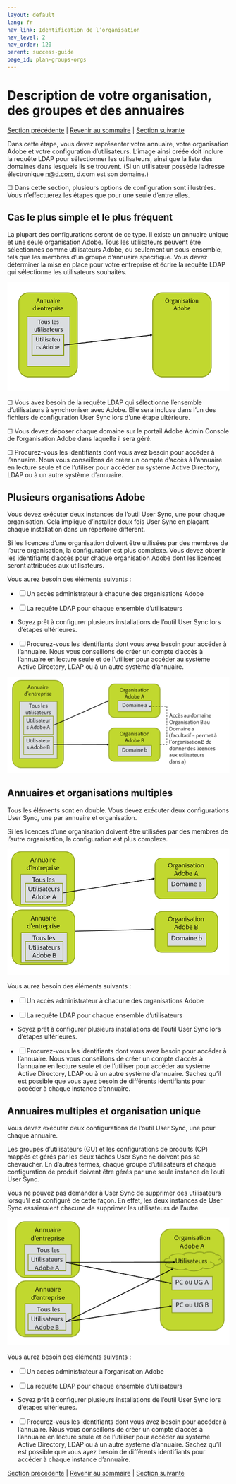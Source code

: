 ```yaml
---
layout: default
lang: fr
nav_link: Identification de l’organisation
nav_level: 2
nav_order: 120
parent: success-guide
page_id: plan-groups-orgs
---
```


# Description de votre organisation, des groupes et des annuaires

[Section précédente](before_you_start.md) \| [Revenir au sommaire](index.md) \| [Section suivante](layout_products.md)

Dans cette étape, vous devez représenter votre annuaire, votre organisation Adobe et votre configuration d’utilisateurs. L’image ainsi créée doit inclure la requête LDAP pour sélectionner les utilisateurs, ainsi que la liste des domaines dans lesquels ils se trouvent. (Si un utilisateur possède l’adresse électronique n@d.com, d.com est son domaine.)

&#9744; Dans cette section, plusieurs options de configuration sont illustrées. Vous n’effectuerez les étapes que pour une seule d’entre elles.

## Cas le plus simple et le plus fréquent

La plupart des configurations seront de ce type. Il existe un annuaire unique et une seule organisation Adobe. Tous les utilisateurs peuvent être sélectionnés comme utilisateurs Adobe, ou seulement un sous-ensemble, tels que les membres d’un groupe d’annuaire spécifique. Vous devez déterminer la mise en place pour votre entreprise et écrire la requête LDAP qui sélectionne les utilisateurs souhaités.

![Configuration simple](images/layout_orgs_simple.PNG)

&#9744; Vous avez besoin de la requête LDAP qui sélectionne l’ensemble d’utilisateurs à synchroniser avec Adobe. Elle sera incluse dans l’un des fichiers de configuration User Sync lors d’une étape ultérieure.


&#9744; Vous devez déposer chaque domaine sur le portail Adobe Admin Console de l’organisation Adobe dans laquelle il sera géré.

&#9744; Procurez-vous les identifiants dont vous avez besoin pour accéder à l’annuaire. Nous vous conseillons de créer un compte d’accès à l’annuaire en lecture seule et de l’utiliser pour accéder au système Active Directory, LDAP ou à un autre système d’annuaire.

## Plusieurs organisations Adobe

Vous devez exécuter deux instances de l’outil User Sync, une pour chaque organisation. Cela implique d’installer deux fois User Sync en plaçant chaque installation dans un répertoire différent.

Si les licences d’une organisation doivent être utilisées par des membres de l’autre organisation, la configuration est plus complexe. Vous devez obtenir les identifiants d’accès pour chaque organisation Adobe dont les licences seront attribuées aux utilisateurs.


Vous aurez besoin des éléments suivants :

- &#9744; Un accès administrateur à chacune des organisations Adobe

- &#9744; La requête LDAP pour chaque ensemble d’utilisateurs

-  Soyez prêt à configurer plusieurs installations de l’outil User Sync lors d’étapes ultérieures.

-  &#9744; Procurez-vous les identifiants dont vous avez besoin pour accéder à l’annuaire. Nous vous conseillons de créer un compte d’accès à l’annuaire en lecture seule et de l’utiliser pour accéder au système Active Directory, LDAP ou à un autre système d’annuaire.




![Configuration multiple](images/layout_orgs_multi.png)

## Annuaires et organisations multiples

Tous les éléments sont en double. Vous devez exécuter deux configurations User Sync, une par annuaire et organisation.

Si les licences d’une organisation doivent être utilisées par des membres de l’autre organisation, la configuration est plus complexe.



![Organisations et annuaires multiples](images/layout_orgs_multi_dir_multi_org.png)


Vous aurez besoin des éléments suivants :

- &#9744; Un accès administrateur à chacune des organisations Adobe

- &#9744; La requête LDAP pour chaque ensemble d’utilisateurs

-  Soyez prêt à configurer plusieurs installations de l’outil User Sync lors d’étapes ultérieures.

-  &#9744; Procurez-vous les identifiants dont vous avez besoin pour accéder à l’annuaire. Nous vous conseillons de créer un compte d’accès à l’annuaire en lecture seule et de l’utiliser pour accéder au système Active Directory, LDAP ou à un autre système d’annuaire.
 Sachez qu’il est possible que vous ayez besoin de différents identifiants pour accéder à chaque instance d’annuaire.


## Annuaires multiples et organisation unique

Vous devez exécuter deux configurations de l’outil User Sync, une pour chaque annuaire.

Les groupes d’utilisateurs (GU) et les configurations de produits (CP) mappés et gérés par les deux tâches User Sync ne doivent pas se chevaucher. En d’autres termes, chaque groupe d’utilisateurs et chaque configuration de produit doivent être gérés par une seule instance de l’outil User Sync.

Vous ne pouvez pas demander à User Sync de supprimer des utilisateurs lorsqu’il est configuré de cette façon. En effet, les deux instances de User Sync essaieraient chacune de supprimer les utilisateurs de l’autre.


![Annuaires multiples et organisation unique](images/layout_orgs_multi_dir_single_org.png)

Vous aurez besoin des éléments suivants :

- &#9744; Un accès administrateur à l’organisation Adobe

- &#9744; La requête LDAP pour chaque ensemble d’utilisateurs

-  Soyez prêt à configurer plusieurs installations de l’outil User Sync lors d’étapes ultérieures.

-  &#9744; Procurez-vous les identifiants dont vous avez besoin pour accéder à l’annuaire. Nous vous conseillons de créer un compte d’accès à l’annuaire en lecture seule et de l’utiliser pour accéder au système Active Directory, LDAP ou à un autre système d’annuaire.
 Sachez qu’il est possible que vous ayez besoin de différents identifiants pour accéder à chaque instance d’annuaire.


[Section précédente](before_you_start.md) \| [Revenir au sommaire](index.md) \| [Section suivante](layout_products.md)
